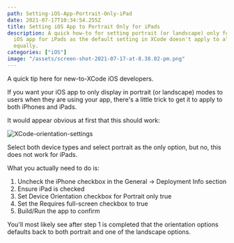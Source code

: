 ```yaml
---
path: Setting-iOS-App-Portrait-Only-iPad
date: 2021-07-17T10:34:54.255Z
title: Setting iOS App to Portrait Only for iPads
description: A quick how-to for setting portrait (or landscape) only for your
  iOS app for iPads as the default setting in XCode doesn't apply to all devices
  equally.
categories: ["iOS"]
image: "/assets/screen-shot-2021-07-17-at-8.38.02-pm.png"
---
```

A quick tip here for new-to-XCode iOS developers.

If you want your iOS app to only display in portrait (or landscape) modes to users when they are using your app, there's a little trick to get it to apply to both iPhones and iPads.

It would appear obvious at first that this should work:

![XCode-orientation-settings](/assets/screen-shot-2021-07-17-at-8.38.02-pm.png "XCode Orientation Settings")

Select both device types and select portrait as the only option, but no, this does not work for iPads.

What you actually need to do is:

1. Uncheck the iPhone checkbox in the General → Deployment Info section
2. Ensure iPad is checked
3. Set Device Orientation checkbox for Portrait only true
4. Set the Requires full-screen checkbox to true
5. Build/Run the app to confirm

You'll most likely see after step 1 is completed that the orientation options defaults back to both portrait and one of the landscape options.